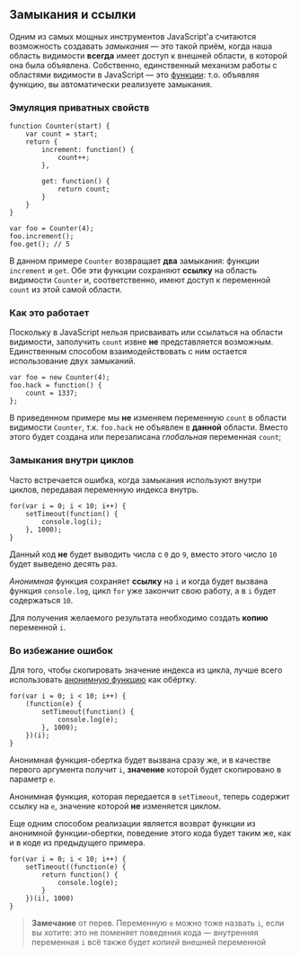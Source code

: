 ## Замыкания и ссылки

Одним из самых мощных инструментов JavaScript'а считаются возможность создавать *замыкания* — это такой приём, когда наша область видимости **всегда** имеет доступ к внешней области, в которой она была объявлена. Собственно, единственный механизм работы с областями видимости в JavaScript — это [функции](#function.scopes): т.о. объявляя функцию, вы автоматически реализуете замыкания.

### Эмуляция приватных свойств

    function Counter(start) {
        var count = start;
        return {
            increment: function() {
                count++;
            },

            get: function() {
                return count;
            }
        }
    }

    var foo = Counter(4);
    foo.increment();
    foo.get(); // 5

В данном примере `Counter` возвращает **два** замыкания: функции `increment` и `get`. Обе эти функции сохраняют **ссылку** на область видимости `Counter` и, соответственно, имеют доступ к переменной `count` из этой самой области.

### Как это работает

Поскольку в JavaScript нельзя присваивать или ссылаться на области видимости, заполучить `count` извне **не** представляется возможным. Единственным способом взаимодействовать с ним остается использование двух замыканий.

    var foo = new Counter(4);
    foo.hack = function() {
        count = 1337;
    };

В приведенном примере мы **не** изменяем переменную `count` в области видимости `Counter`, т.к. `foo.hack` не объявлен в **данной** области. Вместо этого будет создана или перезаписана *глобальная* переменная `count`;

### Замыкания внутри циклов

Часто встречается ошибка, когда замыкания используют внутри циклов, передавая переменную индекса внутрь.

    for(var i = 0; i < 10; i++) {
        setTimeout(function() {
            console.log(i);
        }, 1000);
    }

Данный код **не** будет выводить числа с `0` до `9`, вместо этого число `10` будет выведено десять раз.

*Анонимная* функция сохраняет **ссылку** на `i` и когда будет вызвана функция `console.log`, цикл `for` уже закончит свою работу, а в `i` будет содержаться `10`.

Для получения желаемого результата необходимо создать **копию** переменной `i`.

### Во избежание ошибок

Для того, чтобы скопировать значение индекса из цикла, лучше всего использовать [анонимную функцию](#function.scopes) как обёртку.

    for(var i = 0; i < 10; i++) {
        (function(e) {
            setTimeout(function() {
                console.log(e);
            }, 1000);
        })(i);
    }

Анонимная функция-обертка будет вызвана сразу же, и в качестве первого аргумента получит `i`, **значение** которой будет скопировано в параметр `e`.

Анонимная функция, которая передается в `setTimeout`, теперь содержит ссылку на `e`, значение которой **не** изменяется циклом.

Еще одним способом реализации является возврат функции из анонимной функции-обертки, поведение этого кода будет таким же, как и в коде из предыдущего примера.

    for(var i = 0; i < 10; i++) {
        setTimeout((function(e) {
            return function() {
                console.log(e);
            }
        })(i), 1000)
    }

> **Замечание** от перев. Переменную `e` можно тоже назвать `i`, если вы хотите: это не поменяет поведения кода — внутренняя переменная `i` всё также будет *копией* внешней переменной

